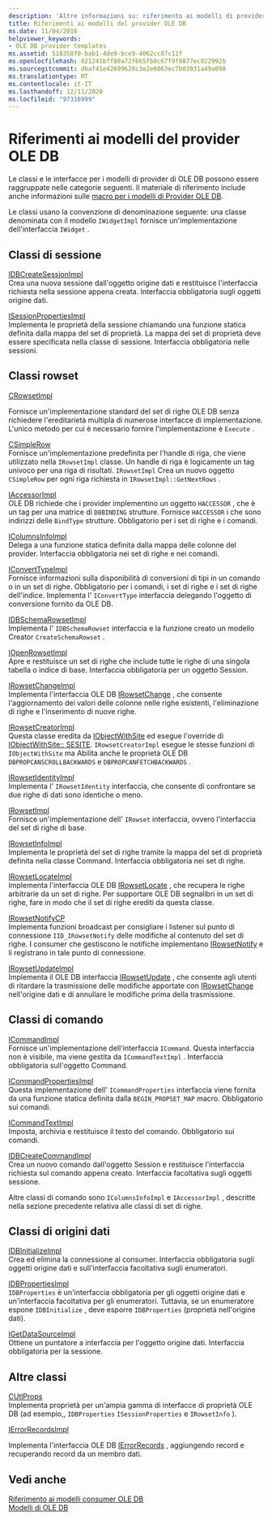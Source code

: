 ```yaml
---
description: 'Altre informazioni su: riferimento ai modelli di provider OLE DB'
title: Riferimenti ai modelli del provider OLE DB
ms.date: 11/04/2016
helpviewer_keywords:
- OLE DB provider templates
ms.assetid: 518358f0-bab1-4de9-bce9-4062cc87c11f
ms.openlocfilehash: 021241bff80a72f665fb0c67f9f0877ec022992b
ms.sourcegitcommit: d6af41e42699628c3e2e6063ec7b03931a49a098
ms.translationtype: MT
ms.contentlocale: it-IT
ms.lasthandoff: 12/11/2020
ms.locfileid: "97316999"
---
```

# <a name="ole-db-provider-templates-reference"></a>Riferimenti ai modelli del provider OLE DB

Le classi e le interfacce per i modelli di provider di OLE DB possono essere raggruppate nelle categorie seguenti. Il materiale di riferimento include anche informazioni sulle [macro per i modelli di Provider OLE DB](../../data/oledb/macros-for-ole-db-provider-templates.md).

Le classi usano la convenzione di denominazione seguente: una classe denominata con il modello `IWidgetImpl` fornisce un'implementazione dell'interfaccia `IWidget` .

## <a name="session-classes"></a>Classi di sessione

[IDBCreateSessionImpl](../../data/oledb/idbcreatesessionimpl-class.md)<br/>
Crea una nuova sessione dall'oggetto origine dati e restituisce l'interfaccia richiesta nella sessione appena creata. Interfaccia obbligatoria sugli oggetti origine dati.

[ISessionPropertiesImpl](../../data/oledb/isessionpropertiesimpl-class.md)<br/>
Implementa le proprietà della sessione chiamando una funzione statica definita dalla mappa del set di proprietà. La mappa del set di proprietà deve essere specificata nella classe di sessione. Interfaccia obbligatoria nelle sessioni.

## <a name="rowset-classes"></a>Classi rowset

[CRowsetImpl](../../data/oledb/crowsetimpl-class.md)

Fornisce un'implementazione standard del set di righe OLE DB senza richiedere l'ereditarietà multipla di numerose interfacce di implementazione. L'unico metodo per cui è necessario fornire l'implementazione è `Execute` .

[CSimpleRow](../../data/oledb/csimplerow-class.md)<br/>
Fornisce un'implementazione predefinita per l'handle di riga, che viene utilizzato nella `IRowsetImpl` classe. Un handle di riga è logicamente un tag univoco per una riga di risultati. `IRowsetImpl` Crea un nuovo oggetto `CSimpleRow` per ogni riga richiesta in `IRowsetImpl::GetNextRows` .

[IAccessorImpl](../../data/oledb/iaccessorimpl-class.md)<br/>
OLE DB richiede che i provider implementino un oggetto `HACCESSOR` , che è un tag per una matrice di `DBBINDING` strutture. Fornisce `HACCESSOR` i che sono indirizzi delle `BindType` strutture. Obbligatorio per i set di righe e i comandi.

[IColumnsInfoImpl](../../data/oledb/icolumnsinfoimpl-class.md)<br/>
Delega a una funzione statica definita dalla mappa delle colonne del provider. Interfaccia obbligatoria nei set di righe e nei comandi.

[IConvertTypeImpl](../../data/oledb/iconverttypeimpl-class.md)<br/>
Fornisce informazioni sulla disponibilità di conversioni di tipi in un comando o in un set di righe. Obbligatorio per i comandi, i set di righe e i set di righe dell'indice. Implementa l' `IConvertType` interfaccia delegando l'oggetto di conversione fornito da OLE DB.

[IDBSchemaRowsetImpl](../../data/oledb/idbschemarowsetimpl-class.md)<br/>
Implementa l' `IDBSchemaRowset` interfaccia e la funzione creato un modello Creator `CreateSchemaRowset` .

[IOpenRowsetImpl](../../data/oledb/iopenrowsetimpl-class.md)<br/>
Apre e restituisce un set di righe che include tutte le righe di una singola tabella o indice di base. Interfaccia obbligatoria per un oggetto Session.

[IRowsetChangeImpl](../../data/oledb/irowsetchangeimpl-class.md)<br/>
Implementa l'interfaccia OLE DB [IRowsetChange](/previous-versions/windows/desktop/ms715790(v=vs.85)) , che consente l'aggiornamento dei valori delle colonne nelle righe esistenti, l'eliminazione di righe e l'inserimento di nuove righe.

[IRowsetCreatorImpl](../../data/oledb/irowsetcreatorimpl-class.md)<br/>
Questa classe eredita da [IObjectWithSite](/windows/win32/api/ocidl/nn-ocidl-iobjectwithsite) ed esegue l'override di [IObjectWithSite:: SESITE](/windows/win32/api/ocidl/nf-ocidl-iobjectwithsite-setsite). `IRowsetCreatorImpl` esegue le stesse funzioni di `IObjectWithSite` ma Abilita anche le proprietà OLE DB `DBPROPCANSCROLLBACKWARDS` e `DBPROPCANFETCHBACKWARDS` .

[IRowsetIdentityImpl](../../data/oledb/irowsetidentityimpl-class.md)<br/>
Implementa l' `IRowsetIdentity` interfaccia, che consente di confrontare se due righe di dati sono identiche o meno.

[IRowsetImpl](../../data/oledb/irowsetimpl-class.md)<br/>
Fornisce un'implementazione dell' `IRowset` interfaccia, ovvero l'interfaccia del set di righe di base.

[IRowsetInfoImpl](../../data/oledb/irowsetinfoimpl-class.md)<br/>
Implementa le proprietà del set di righe tramite la mappa del set di proprietà definita nella classe Command. Interfaccia obbligatoria nei set di righe.

[IRowsetLocateImpl](../../data/oledb/irowsetlocateimpl-class.md)<br/>
Implementa l'interfaccia OLE DB [IRowsetLocate](/previous-versions/windows/desktop/ms721190(v=vs.85)) , che recupera le righe arbitrarie da un set di righe. Per supportare OLE DB segnalibri in un set di righe, fare in modo che il set di righe erediti da questa classe.

[IRowsetNotifyCP](../../data/oledb/irowsetnotifycp-class.md)<br/>
Implementa funzioni broadcast per consigliare i listener sul punto di connessione `IID_IRowsetNotify` delle modifiche al contenuto del set di righe. I consumer che gestiscono le notifiche implementano [IRowsetNotify](/previous-versions/windows/desktop/ms712959(v=vs.85)) e li registrano in tale punto di connessione.

[IRowsetUpdateImpl](../../data/oledb/irowsetupdateimpl-class.md)<br/>
Implementa il OLE DB interfaccia [IRowsetUpdate](/previous-versions/windows/desktop/ms714401(v=vs.85)) , che consente agli utenti di ritardare la trasmissione delle modifiche apportate con [IRowsetChange](/previous-versions/windows/desktop/ms715790(v=vs.85)) nell'origine dati e di annullare le modifiche prima della trasmissione.

## <a name="command-classes"></a>Classi di comando

[ICommandImpl](../../data/oledb/icommandimpl-class.md)<br/>
Fornisce un'implementazione dell'interfaccia `ICommand`. Questa interfaccia non è visibile, ma viene gestita da `ICommandTextImpl` . Interfaccia obbligatoria sull'oggetto Command.

[ICommandPropertiesImpl](../../data/oledb/icommandpropertiesimpl-class.md)<br/>
Questa implementazione dell' `ICommandProperties` interfaccia viene fornita da una funzione statica definita dalla `BEGIN_PROPSET_MAP` macro. Obbligatorio sui comandi.

[ICommandTextImpl](../../data/oledb/icommandtextimpl-class.md)<br/>
Imposta, archivia e restituisce il testo del comando. Obbligatorio sui comandi.

[IDBCreateCommandImpl](../../data/oledb/idbcreatecommandimpl-class.md)<br/>
Crea un nuovo comando dall'oggetto Session e restituisce l'interfaccia richiesta sul comando appena creato. Interfaccia facoltativa sugli oggetti sessione.

Altre classi di comando sono `IColumnsInfoImpl` e `IAccessorImpl` , descritte nella sezione precedente relativa alle classi di set di righe.

## <a name="data-source-classes"></a>Classi di origini dati

[IDBInitializeImpl](../../data/oledb/idbinitializeimpl-class.md)<br/>
Crea ed elimina la connessione al consumer. Interfaccia obbligatoria sugli oggetti origine dati e sull'interfaccia facoltativa sugli enumeratori.

[IDBPropertiesImpl](../../data/oledb/idbpropertiesimpl-class.md)<br/>
`IDBProperties` è un'interfaccia obbligatoria per gli oggetti origine dati e un'interfaccia facoltativa per gli enumeratori. Tuttavia, se un enumeratore espone `IDBInitialize` , deve esporre `IDBProperties` (proprietà nell'origine dati).

[IGetDataSourceImpl](../../data/oledb/igetdatasourceimpl-class.md)<br/>
Ottiene un puntatore a interfaccia per l'oggetto origine dati. Interfaccia obbligatoria per la sessione.

## <a name="other-classes"></a>Altre classi

[CUtlProps](../../data/oledb/cutlprops-class.md)<br/>
Implementa proprietà per un'ampia gamma di interfacce di proprietà OLE DB (ad esempio,, `IDBProperties` `ISessionProperties` e `IRowsetInfo` ).

[IErrorRecordsImpl](../../data/oledb/ierrorrecordsimpl-class.md)

Implementa l'interfaccia OLE DB [IErrorRecords](/previous-versions/windows/desktop/ms718112(v=vs.85)) , aggiungendo record e recuperando record da un membro dati.

## <a name="see-also"></a>Vedi anche

[Riferimento ai modelli consumer OLE DB](../../data/oledb/ole-db-consumer-templates-reference.md)<br/>
[Modelli di OLE DB](../../data/oledb/ole-db-templates.md)
